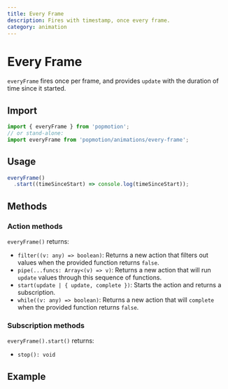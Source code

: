 ```yaml
---
title: Every Frame
description: Fires with timestamp, once every frame.
category: animation
---
```


# Every Frame

`everyFrame` fires once per frame, and provides `update` with the duration of time since it started.

## Import

```javascript
import { everyFrame } from 'popmotion';
// or stand-alone:
import everyFrame from 'popmotion/animations/every-frame';
```

## Usage

```javascript
everyFrame()
  .start((timeSinceStart) => console.log(timeSinceStart));
```

## Methods

### Action methods

`everyFrame()` returns:

- `filter((v: any) => boolean)`: Returns a new action that filters out values when the provided function returns `false`.
- `pipe(...funcs: Array<(v) => v)`: Returns a new action that will run `update` values through this sequence of functions.
- `start(update | { update, complete })`: Starts the action and returns a subscription.
- `while((v: any) => boolean)`: Returns a new action that will `complete` when the provided function returns `false`.


### Subscription methods

`everyFrame().start()` returns:

- `stop(): void`

## Example

<CodePen id="XzYJvP" />
